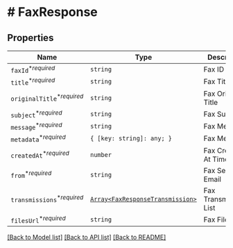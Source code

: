 # # FaxResponse



## Properties

Name | Type | Description | Notes
------------ | ------------- | ------------- | -------------
| `faxId`<sup>*_required_</sup> | ```string``` |  Fax ID  |  |
| `title`<sup>*_required_</sup> | ```string``` |  Fax Title  |  |
| `originalTitle`<sup>*_required_</sup> | ```string``` |  Fax Original Title  |  |
| `subject`<sup>*_required_</sup> | ```string``` |  Fax Subject  |  |
| `message`<sup>*_required_</sup> | ```string``` |  Fax Message  |  |
| `metadata`<sup>*_required_</sup> | ```{ [key: string]: any; }``` |  Fax Metadata  |  |
| `createdAt`<sup>*_required_</sup> | ```number``` |  Fax Created At Timestamp  |  |
| `from`<sup>*_required_</sup> | ```string``` |  Fax Sender Email  |  |
| `transmissions`<sup>*_required_</sup> | [```Array<FaxResponseTransmission>```](FaxResponseTransmission.md) |  Fax Transmissions List  |  |
| `filesUrl`<sup>*_required_</sup> | ```string``` |  Fax Files URL  |  |

[[Back to Model list]](../../README.md#models) [[Back to API list]](../../README.md#endpoints) [[Back to README]](../../README.md)
